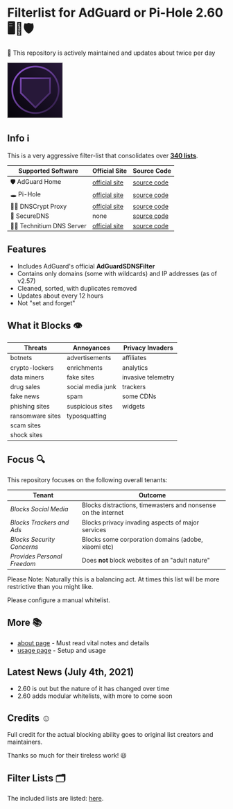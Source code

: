 # Filterlist for AdGuard or Pi-Hole 2.60 🖥💟🛡

💚 This repository is actively maintained and updates about twice per day

![Logo](https://raw.githubusercontent.com/hl2guide/Filterlist-for-AdGuard/master/Screenshots/Logo_AG.png)

## Info ℹ

This is a very aggressive filter-list that consolidates over __[340 lists](#filter-lists-%EF%B8%8F)__.

| Supported Software | Official Site | Source Code |
|--|--|--|
| 🛡 AdGuard Home | [official site](https://adguard.com/en/adguard-home/overview.html) | [source code](https://github.com/AdguardTeam/AdguardHome) |
| 🕳 Pi-Hole | [official site](https://pi-hole.net) | [source code](https://github.com/pi-hole/pi-hole) |
| 🕵️‍♀️ DNSCrypt Proxy | [official site](https://dnscrypt.info)  | [source code](https://github.com/DNSCrypt/dnscrypt-proxy) |
| 🔐 SecureDNS | none | [source code](https://github.com/Texnomic/SecureDNS) |
| 👨‍💻 Technitium DNS Server | [official site](https://technitium.com/dns/) | [source code](https://github.com/TechnitiumSoftware/DnsServer) |

## Features

* Includes AdGuard's official **AdGuardSDNSFilter**
* Contains only domains (some with wildcards) and IP addresses (as of v2.57)
* Cleaned, sorted, with duplicates removed
* Updates about every 12 hours
* Not "set and forget"

## What it Blocks 👁‍

| Threats | Annoyances | Privacy Invaders |
|--|--|--|
| botnets | advertisements | affiliates |
| crypto-lockers | enrichments | analytics |
| data miners | fake sites | invasive telemetry |
| drug sales | social media junk | trackers |
| fake news | spam | some CDNs |
| phishing sites | suspicious sites | widgets |
| ransomware sites | typosquatting |  |
| scam sites |  |  |
| shock sites |  |  |

## Focus 🔍

This repository focuses on the following overall tenants:

| Tenant | Outcome |
|--|--|
| _Blocks Social Media_ | Blocks distractions, timewasters and nonsense on the internet |
| _Blocks Trackers and Ads_ | Blocks privacy invading aspects of major services |
| _Blocks Security Concerns_ | Blocks some corporation domains (adobe, xiaomi etc) |
| _Provides Personal Freedom_ | Does __not__ block websites of an "adult nature" |

Please Note: Naturally this is a balancing act. At times this list will be more restrictive
than you might like.

Please configure a manual whitelist.

## More 📚

* [about page](https://github.com/hl2guide/Filterlist-for-AdGuard/blob/master/ABOUT.md) - Must read vital notes and details
* [usage page](https://github.com/hl2guide/Filterlist-for-AdGuard/blob/master/USAGE.md) - Setup and usage

## Latest News (July 4th, 2021)
* 2.60 is out but the nature of it has changed over time
* 2.60 adds modular whitelists, with more to come soon

## Credits ☺️

Full credit for the actual blocking ability goes to original list creators and maintainers.

Thanks so much for their tireless work! 😃

## Filter Lists 🗂️

The included lists are listed:
[here](https://raw.githubusercontent.com/hl2guide/Filterlist-for-AdGuard/master/filter_list_URLs.txt).
